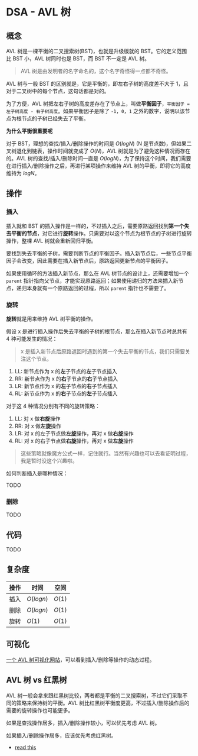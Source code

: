 # DSA - AVL 树

## 概念

AVL 树是一棵平衡的二叉搜索树(BST)，也就是升级版就的 BST。它的定义范围比 BST 小，AVL 树同时也是 BST，而 BST 不一定是 AVL 树。

> AVL 树是由发明者的名字命名的，这个名字奇怪得一点都不奇怪。

AVL 树与一般 BST 的区别就是，它是平衡的，即左右子树的高度差不大于 1，且对于二叉树中的每个节点，这句话都是对的。

为了方便，AVL 树把左右子树的高度差存在了节点上，叫做**平衡因子**，`平衡因子 = 左子树高度 - 右子树高度`。如果平衡因子是除了 `-1`，`0`，`1` 之外的数字，说明以该节点为根节点的子树已经失去了平衡。

**为什么平衡很重要呢**

对于 BST，理想的查找/插入/删除操作的时间是 $O(logN)$ (N 是节点数)，但如果二叉树退化到链表，操作时间就变成了 $O(N)$，AVL 树就是为了避免这种情况而存在的。AVL 树的查找/插入/删除时间一直是 $O(logN)$，为了保持这个时间，我们需要在进行插入/删除操作之后，再进行某项操作来维持 AVL 树的平衡，即将它的高度维持为 $logN$。

## 操作

### 插入

插入就和 BST 的插入操作是一样的，不过插入之后，需要原路返回找到**第一个失去平衡的节点**，对它进行**旋转**操作。只需要对以这个节点为根节点的子树进行旋转操作，整棵 AVL 树就会重新回归平衡。

要找到失去平衡的子树，需要判断节点的平衡因子。插入新节点后，一些节点平衡因子会改变，因此需要在插入新节点后，原路返回更新节点的平衡因子。

如果使用循环的方法插入新节点，那么在 AVL 树节点的设计上，还需要增加一个 `parent` 指针指向父节点，才能实现原路返回；如果使用递归的方法来插入新节点，递归本身就有一个原路返回的过程，所以 `parent` 指针也不需要了。

### 旋转

**旋转**就是用来维持 AVL 树平衡的操作。

假设 x 是进行插入操作后失去平衡的子树的根节点，那么在插入新节点时总共有 4 种可能发生的情况：

> x 是插入新节点后原路返回时遇到的第一个失去平衡的节点，我们只需要关注这个节点。

1. LL: 新节点作为 x 的**左**子节点的**左**子节点插入
2. RR: 新节点作为 x 的**右**子节点的**右**子节点插入
3. LR: 新节点作为 x 的**左**子节点的**右**子节点插入
4. RL: 新节点作为 x 的**右**子节点的**左**子节点插入

对于这 4 种情况分别有不同的旋转策略：

1. LL: 对 x 做**右旋**操作
2. RR: 对 x 做**左旋**操作
3. LR: 对 x 的左子节点做**左旋**操作，再对 x 做**右旋**操作
4. RL: 对 x 的右子节点做**右旋**操作，再对 x 做**左旋**操作

> 这些策略就像魔方公式一样，记住就行。当然有兴趣也可以去看证明过程，我是暂时没这个兴趣啦。

如何判断插入是哪种情况：

TODO

### 删除

TODO

## 代码

TODO

## 复杂度

| 操作 | 时间      | 空间   |
| ---- | --------- | ------ |
| 插入 | $O(logn)$ | $O(1)$ |
| 删除 | $O(logn)$ | $O(1)$ |
| 旋转 | $O(1)$    | $O(1)$ |

## 可视化

[一个 AVL 树可视化网站](https://www.cs.usfca.edu/~galles/visualization/AVLtree.html)，可以看到插入/删除等操作的动态过程。

## AVL 树 vs 红黑树

AVL 树一般会拿来跟红黑树比较，两者都是平衡的二叉搜索树，不过它们采取不同的策略来保持树的平衡。AVL 树比红黑树平衡度更高，不过插入/删除操作后的需要的旋转操作也可能更多。

如果是查找操作居多，插入/删除操作较小，可以优先考虑 AVL 树。

如果插入/删除操作居多，应该优先考虑红黑树。

-   [read this](https://www.codesdope.com/course/data-structures-avl-trees/)

